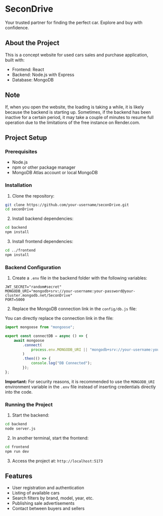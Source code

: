 # SeconDrive

Your trusted partner for finding the perfect car. Explore and buy with confidence.

## About the Project

This is a concept website for used cars sales and purchase application, built with:
- Frontend: React
- Backend: Node.js with Express
- Database: MongoDB

## Note

If, when you open the website, the loading is taking a while, it is likely because the backend is starting up. Sometimes, if the backend has been inactive for a certain period, it may take a couple of minutes to resume full operation due to the limitations of the free instance on Render.com.

## Project Setup

### Prerequisites
- Node.js 
- npm or other package manager
- MongoDB Atlas account or local MongoDB

### Installation

1. Clone the repository:
```bash
git clone https://github.com/your-username/seconDrive.git
cd seconDrive
```

2. Install backend dependencies:
```bash
cd backend
npm install
```

3. Install frontend dependencies:
```bash
cd ../frontend
npm install
```

### Backend Configuration

1. Create a `.env` file in the backend folder with the following variables:
```
JWT_SECRET="random#secret"
MONGODB_URI="mongodb+srv://your-username:your-password@your-cluster.mongodb.net/SeconDrive"
PORT=5000
```

2. Replace the MongoDB connection link in the `config/db.js` file:

You can directly replace the connection link in the file:
```javascript
import mongoose from "mongoose";

export const connectDB = async () => {
    await mongoose
        .connect(
            process.env.MONGODB_URI || "mongodb+srv://your-username:your-password@your-cluster.mongodb.net/SeconDrive"
        )
        .then(() => {
            console.log("DB Connected");
        });
};
```

**Important:** For security reasons, it is recommended to use the `MONGODB_URI` environment variable in the `.env` file instead of inserting credentials directly into the code.

### Running the Project

1. Start the backend:
```bash
cd backend
node server.js
```

2. In another terminal, start the frontend:
```bash
cd frontend
npm run dev
```

3. Access the project at: `http://localhost:5173`

## Features

- User registration and authentication
- Listing of available cars
- Search filters by brand, model, year, etc.
- Publishing sale advertisements
- Contact between buyers and sellers
